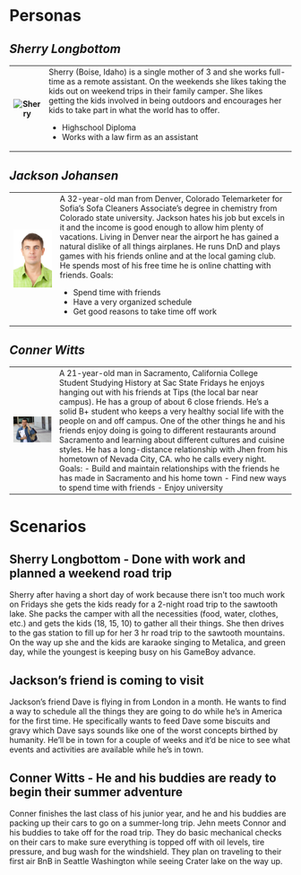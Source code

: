# Personas

## *Sherry Longbottom*

<table>

<tr>
<th>
 <img src="assets/longbottom.jpeg" alt="Sherry"> 
</th>

<td>
Sherry (Boise, Idaho) is a single mother of 3 and she works full-time as a remote
assistant. On the weekends she likes taking the kids out on weekend trips in their family
camper. She likes getting the kids involved in being outdoors and encourages her kids to take
part in what the world has to offer.

- Highschool Diploma
- Works with a law firm as an assistant

</td>
</tr>

</table>





## *Jackson Johansen*

<table>

<tr>
<th>
 <img src="assets/Jackson.jpeg" alt="jackson"> 
</th>

<td>
A 32-year-old man from Denver, Colorado
Telemarketer for Sofia’s Sofa Cleaners
Associate’s degree in chemistry from Colorado state university.
Jackson hates his job but excels in it and the income is good enough to allow him plenty of
vacations. Living in Denver near the airport he has gained a natural dislike of all things airplanes.
He runs DnD and plays games with his friends online and at the local gaming club. He spends
most of his free time he is online chatting with friends.
Goals:

- Spend time with friends
- Have a very organized schedule
- Get good reasons to take time off work

</td>
</tr>

</table>



## *Conner Witts*

<table>

<tr>
<td>
 <img src="assets/Connor.jpeg" alt="conner"> 
</td>

<td>
A 21-year-old man in Sacramento, California
College Student Studying History at Sac State
Fridays he enjoys hanging out with his friends at Tips (the local bar near campus). He has a group
of about 6 close friends. He’s a solid B+ student who keeps a very healthy social life with the
people on and off campus. One of the other things he and his friends enjoy doing is going to
different restaurants around Sacramento and learning about different cultures and cuisine styles.
He has a long-distance relationship with Jhen from his hometown of Nevada City, CA. who he
calls every night.
Goals:
- Build and maintain relationships with the friends he has made in Sacramento and his
home town
- Find new ways to spend time with friends
- Enjoy university
</td>
</tr>

</table>





# Scenarios

## Sherry Longbottom - Done with work and planned a weekend road trip
Sherry after having a short day of work because there isn't too much work on
Fridays she gets the kids ready for a 2-night road trip to the sawtooth lake. She packs the
camper with all the necessities (food, water, clothes, etc.) and gets the kids (18,
15, 10) to gather all their things. She then drives to the gas station to fill up for her 3 hr
road trip to the sawtooth mountains. On the way up she and the kids are karaoke
singing to Metalica, and green day, while the youngest is keeping busy on his GameBoy
advance.

## Jackson’s friend is coming to visit
Jackson’s friend Dave is flying in from London in a month. He wants to find a way
to schedule all the things they are going to do while he’s in America for the first time. He
specifically wants to feed Dave some biscuits and gravy which Dave says sounds like
one of the worst concepts birthed by humanity. He’ll be in town for a couple of weeks and
it’d be nice to see what events and activities are available while he’s in town.

## Conner Witts - He and his buddies are ready to begin their summer adventure
Conner finishes the last class of his junior year, and he and his buddies are
packing up their cars to go on a summer-long trip. Jehn meets Connor and his buddies
to take off for the road trip. They do basic mechanical checks on their cars to make sure
everything is topped off with oil levels, tire pressure, and bug wash for the windshield.
They plan on traveling to their first air BnB in Seattle Washington while seeing Crater
lake on the way up.
